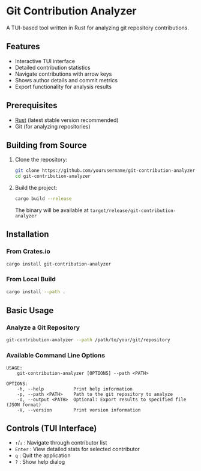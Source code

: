 # Git Contribution Analyzer

A TUI-based tool written in Rust for analyzing git repository contributions.

## Features

- Interactive TUI interface
- Detailed contribution statistics
- Navigate contributions with arrow keys
- Shows author details and commit metrics
- Export functionality for analysis results

## Prerequisites

- [Rust](https://www.rust-lang.org/tools/install) (latest stable version recommended)
- Git (for analyzing repositories)

## Building from Source

1. Clone the repository:

   ```bash
   git clone https://github.com/yourusername/git-contribution-analyzer.git
   cd git-contribution-analyzer
   ```

2. Build the project:

   ```bash
   cargo build --release
   ```

   The binary will be available at `target/release/git-contribution-analyzer`

## Installation

### From Crates.io

```bash
cargo install git-contribution-analyzer
```

### From Local Build

```bash
cargo install --path .
```

## Basic Usage

### Analyze a Git Repository

```bash
git-contribution-analyzer --path /path/to/your/git/repository
```

### Available Command Line Options

```
USAGE:
    git-contribution-analyzer [OPTIONS] --path <PATH>

OPTIONS:
    -h, --help           Print help information
    -p, --path <PATH>    Path to the git repository to analyze
    -o, --output <PATH>  Optional: Export results to specified file (JSON format)
    -V, --version        Print version information
```

## Controls (TUI Interface)

- `↑`/`↓` : Navigate through contributor list
- `Enter` : View detailed stats for selected contributor
- `q` : Quit the application
- `?` : Show help dialog
